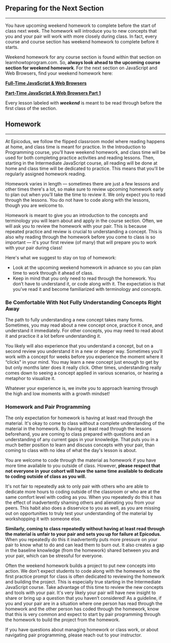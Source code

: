 ## Preparing for the Next Section
---

You have upcoming weekend homework to complete before the start of class next week. The homework will introduce you to new concepts that you and your pair will work with more closely during class. In fact, every course and course section has weekend homework to complete before it starts.

Weekend homework for any course section is found within that section on learnhowtoprogram.com. So, **always look ahead to the upcoming course section for weekend homework**. For the next section on JavaScript and Web Browsers, find your weekend homework here:

**<span class="glyphicon glyphicon-link"></span> [Full-Time JavaScript & Web Browsers](/introduction-to-programming/javascript-and-web-browsers/javascript-and-web-browsers-objectives)**

**<span class="glyphicon glyphicon-link"></span> [Part-Time JavaScript & Web Browsers Part 1](/introduction-to-programming-part-time/javascript-and-web-browsers/javascript-and-web-browsers-objectives)**

Every lesson labeled with _**weekend**_ is meant to be read through before the first class of the section.

## Homework

---

At Epicodus, we follow the flipped classroom model where reading happens at home, and class time is meant for practice. In the Introduction to Programming course, you’ll have weekend homework, and class time will be used for both completing practice activities and reading lessons. Then, starting in the Intermediate JavaScript course, all reading will be done at home and class time will be dedicated to practice. This means that you’ll be regularly assigned homework reading.

Homework varies in length — sometimes there are just a few lessons and other times there's a lot, so make sure to review upcoming homework early to plan out when you’ll take the time to review it. We only expect you to read through the lessons. You do not have to code along with the lessons, though you are welcome to.

Homework is meant to give you an introduction to the concepts and terminology you will learn about and apply in the course section. Often, we will ask you to review the homework with your pair. This is because repeated practice and review is crucial to understanding a concept. This is also why reading through the homework before you come to class is so important — it's your first review (of many) that will prepare you to work with your pair during class!

Here's what we suggest to stay on top of homework:

*  Look at the upcoming weekend homework in advance so you can plan time to work through it ahead of class.
*  Keep in mind that you only need to read through the homework. You don’t have to understand it, or code along with it. The expectation is that you’ve read it and become familiarized with terminology and concepts. 

### Be Comfortable With Not Fully Understanding Concepts Right Away

The path to fully understanding a new concept takes many forms. Sometimes, you may read about a new concept once, practice it once, and understand it immediately. For other concepts, you may need to read about it and practice it a lot before understanding it.

You likely will also experience that you understand a concept, but on a second review you understand it in a new or deeper way. Sometimes you’ll work with a concept for weeks before you experience the moment where it “clicks” in your mind. You may learn a new concept just enough to get by but only months later does it really click. Other times, understanding really comes down to seeing a concept applied in various scenarios, or hearing a metaphor to visualize it. 

Whatever your experience is, we invite you to approach learning through the high and low moments with a growth mindset!

### Homework and Pair Programming

The only expectation for homework is having at least read through the material. It's okay to come to class without a complete understanding of the material in the homework. By having at least read through the lessons beforehand, you are coming to class prepared with questions and an understanding of any current gaps in your knowledge. That puts you in a much better position to learn and discuss concepts with your pair, than coming to class with no idea of what the day's lesson is about.

You are welcome to code through the material as homework if you have more time available to you outside of class. However, **please respect that not everyone in your cohort will have the same time available to dedicate to coding outside of class as you will.** 

It's not fair to repeatedly ask to only pair with others who are able to dedicate more hours to coding outside of the classroom or who are at the same comfort level with coding as you. When you repeatedly do this it has the effect of inadvertently shaming others and alienating you from your peers. This habit also does a disservice to you as well, as you are missing out on opportunities to truly test your understanding of the material by workshopping it with someone else.

**Similarly, coming to class repeatedly without having at least read through the material is unfair to your pair and sets you up for failure at Epicodus.**  When you repeatedly do this it inadvertently puts more pressure on your pair to know what to do and can lead them to burn out. It also creates a gap in the baseline knowledge (from the homework) shared between you and your pair, which can be stressful for everyone.

Often the weekend homework builds a project to put new concepts into action. We don’t expect students to code along with the homework so the first practice prompt for class is often dedicated to reviewing the homework and building the project. This is especially true starting in the Intermediate JavaScript course. Take advantage of this time to review the new concepts and tools with your pair. It's very likely your pair will have new insight to share or bring up a question that you haven’t considered! As a guideline, if you and your pair are in a situation where one person has read through the homework and the other person has coded through the homework, know that this is very common and expect to start by pair programming through the homework to build the project from the homework. 

If you have questions about managing homework or class work, or about navigating pair programming, please reach out to your instructor.
